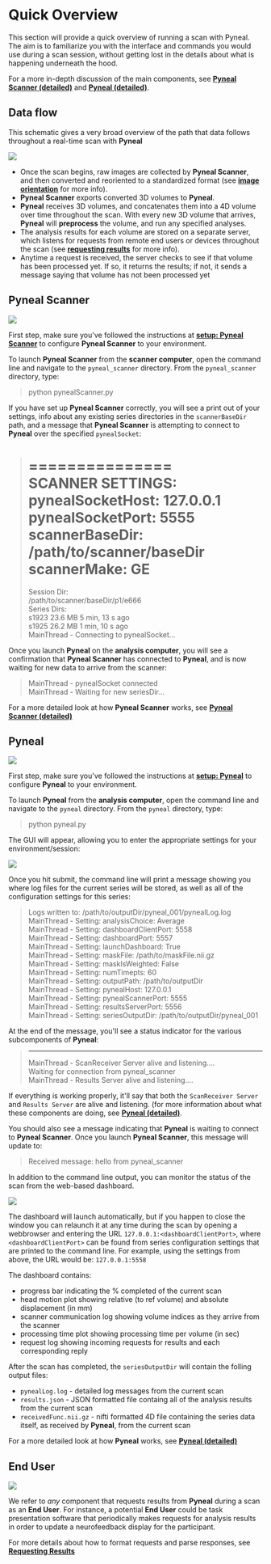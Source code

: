 # Quick Overview
This section will provide a quick overview of running a scan with Pyneal. The aim is to  familiarize you with the interface and commands you would use during a scan session, without getting lost in the details about what is happening underneath the hood. 

For a more in-depth discussion of the main components, see [**Pyneal Scanner (detailed)**](/pynealScanner.md) and [**Pyneal (detailed)**](/pyneal.md).

## Data flow
This schematic gives a very broad overview of the path that data follows throughout a real-time scan with **Pyneal**

![](images/overview/dataflow.png)

* Once the scan begins, raw images are collected by **Pyneal Scanner**, and then converted and reoriented to a standardized format (see [**image orientation**](/imageOrientation.md) for more info). 
* **Pyneal Scanner** exports converted 3D volumes to **Pyneal**.
* **Pyneal** receives 3D volumes, and concatenates them into a 4D volume over time throughout the scan. With every new 3D volume that arrives, **Pyneal** will **preprocess** the volume, and run any specified analyses. 
* The analysis results for each volume are stored on a separate server, which listens for requests from remote end users or devices throughout the scan (see [**requesting results**](/pyneal.md#requesting-results) for more info). 
* Anytime a request is received, the server checks to see if that volume has been processed yet. If so, it returns the results; if not, it sends a message saying that volume has not been processed yet


## Pyneal Scanner
![](images/overview/pynealScanner.png)

First step, make sure you've followed the instructions at [**setup: Pyneal Scanner**](setup.md#pyneal-scanner) to configure **Pyneal Scanner** to your environment. 

To launch **Pyneal Scanner** from the **scanner computer**, open the command line and navigate to the `pyneal_scanner` directory. From the `pyneal_scanner` directory, type:

> python pynealScanner.py

If you have set up **Pyneal Scanner** correctly, you will see a print out of your settings, info about any existing series directories in the `scannerBaseDir` path, and a message that **Pyneal Scanner** is attempting to connect to **Pyneal** over the specified `pynealSocket`:

> ===============  
> SCANNER SETTINGS:  
> pynealSocketHost: 127.0.0.1  
> pynealSocketPort: 5555  
> scannerBaseDir: /path/to/scanner/baseDir  
> scannerMake: GE    
> ============     
> Session Dir:  
> /path/to/scanner/baseDir/p1/e666  
> Series Dirs:  
> 		s1923	 23.6 MB	5 min, 13 s ago  
> 		s1925	 26.2 MB	1 min, 10 s ago    
> MainThread -  Connecting to pynealSocket...  

Once you launch **Pyneal** on the **analysis computer**, you will see a confirmation that **Pyneal Scanner** has connected to **Pyneal**, and is now waiting for new data to arrive from the scanner:

> MainThread -  pynealSocket connected  
> MainThread -  Waiting for new seriesDir...

For a more detailed look at how **Pyneal Scanner** works, see [**Pyneal Scanner (detailed)**](pynealScanner.md)


## Pyneal
![](images/overview/pyneal.png)

First step, make sure you've followed the instructions at [**setup: Pyneal**](setup.md#pyneal) to configure **Pyneal** to your environment. 

To launch **Pyneal** from the **analysis computer**, open the command line and navigate to the `pyneal` directory. From the `pyneal` directory, type:

> python pyneal.py

The GUI will appear, allowing you to enter the appropriate settings for your environment/session:

![](images/pynealSetupGUI.png)

Once you hit submit, the command line will print a message showing you where log files for the current series will be stored, as well as all of the configuration settings for this series:

> Logs written to: /path/to/outputDir/pyneal_001/pynealLog.log      
> MainThread -  Setting: analysisChoice: Average  
> MainThread -  Setting: dashboardClientPort: 5558  
> MainThread -  Setting: dashboardPort: 5557  
> MainThread -  Setting: launchDashboard: True   
> MainThread -  Setting: maskFile: /path/to/maskFile.nii.gz   
> MainThread -  Setting: maskIsWeighted: False  
> MainThread -  Setting: numTimepts: 60  
> MainThread -  Setting: outputPath: /path/to/outputDir    
> MainThread -  Setting: pynealHost: 127.0.0.1  
> MainThread -  Setting: pynealScannerPort: 5555  
> MainThread -  Setting: resultsServerPort: 5556  
> MainThread -  Setting: seriesOutputDir: /path/to/outputDir/pyneal_001  

At the end of the message, you'll see a status indicator for the various subcomponents of **Pyneal**:

> --------------------  
> MainThread -  ScanReceiver Server alive and listening....  
> Waiting for connection from pyneal_scanner  
> MainThread -  Results Server alive and listening....  

If everything is working properly, it'll say that both the `ScanReceiver Server` and `Results Server` are alive and listening. (for more information about what these components are doing, see [**Pyneal (detailed)**](pyneal.md). 

You should also see a message indicating that **Pyneal** is waiting to connect to **Pyneal Scanner**. Once you launch **Pyneal Scanner**, this message will update to:

> Received message:  hello from pyneal_scanner  

In addition to the command line output, you can monitor the status of the scan from the web-based dashboard. 

![](images/overview/dashboardAnnotated.png)

The dashboard will launch automatically, but if you happen to close the window you can relaunch it at any time during the scan by opening a webbrowser and entering the URL `127.0.0.1:<dashboardClientPort>`, where `<dashboardClientPort>` can be found from series configuration settings that are printed to the command line. For example, using the settings from above, the URL would be: `127.0.0.1:5558`

The dashboard contains:

* progress bar indicating the % completed of the current scan
* head motion plot showing relative (to ref volume) and absolute displacement (in mm)
* scanner communication log showing volume indices as they arrive from the scanner
* processing time plot showing processing time per volume (in sec)
* request log showing incoming requests for results and each corresponding reply  

After the scan has completed, the `seriesOutputDir` will contain the folling output files:

* `pynealLog.log` - detailed log messages from the current scan
* `results.json` - JSON formatted file containg all of the analysis results from the current scan
* `receivedFunc.nii.gz` - nifti formatted 4D file containing the series data itself, as received by **Pyneal**, from the current scan  


For a more detailed look at how **Pyneal** works, see [**Pyneal (detailed)**](pyneal.md)


## End User

![](images/overview/endUser.png)

We refer to *any* component that requests results from **Pyneal** during a scan as an **End User**. For instance, a potential **End User** could be task presentation software that periodically makes requests for analysis results in order to update a neurofeedback display for the participant. 

For more details about how to format requests and parse responses, see [**Requesting Results**](pyneal.md#formatting-requests)
